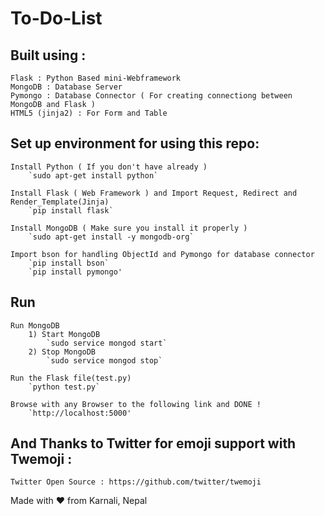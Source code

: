 # To-Do-List

<To-Do-List is mini-project made with Flask and MongoDB>

## Built using :

	Flask : Python Based mini-Webframework
	MongoDB : Database Server
	Pymongo : Database Connector ( For creating connectiong between MongoDB and Flask )
	HTML5 (jinja2) : For Form and Table


## Set up environment for using this repo:

	Install Python ( If you don't have already )
		`sudo apt-get install python`
		
	Install Flask ( Web Framework ) and Import Request, Redirect and  Render_Template(Jinja)
		`pip install flask`
		
	Install MongoDB ( Make sure you install it properly )
		`sudo apt-get install -y mongodb-org`
			
	Import bson for handling ObjectId and Pymongo for database connector
		`pip install bson`
		`pip install pymongo'
		

## Run
	Run MongoDB
		1) Start MongoDB
			`sudo service mongod start`
		2) Stop MongoDB
			`sudo service mongod stop`
	
	Run the Flask file(test.py)
		`python test.py`

	Browse with any Browser to the following link and DONE !
		`http://localhost:5000'


## And Thanks to Twitter for emoji support with Twemoji :
	Twitter Open Source : https://github.com/twitter/twemoji



Made with ❤️ from Karnali, Nepal

